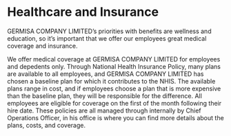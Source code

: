 # Healthcare and Insurance

GERMISA COMPANY LIMITED’s priorities with benefits are wellness and education, so it’s important that we offer our employees great medical coverage and insurance.

We offer medical coverage at GERMISA COMPANY LIMITED for employees and depedents only. Through National Health Insurance Policy, many plans are available to all employees, and GERMISA COMPANY LIMITED has chosen a baseline plan for which it contributes to the NHIS. The available plans range in cost, and if employees choose a plan that is more expensive than the baseline plan, they will be responsible for the difference. All employees are eligible for coverage on the first of the month following their hire date. These policies are all managed through internally by Chief Operations Officer, in his office is where you can find more details about the plans, costs, and coverage.



